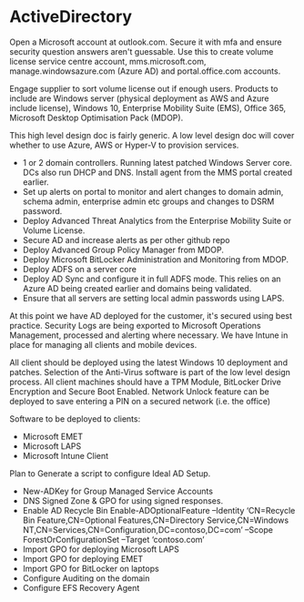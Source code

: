 # ActiveDirectory

Open a Microsoft account at outlook.com. Secure it with mfa and ensure security question answers aren't guessable. Use this to create volume license service centre account, mms.microsoft.com, manage.windowsazure.com (Azure AD) and portal.office.com accounts.

Engage supplier to sort volume license out if enough users. Products to include are Windows server (physical deployment as AWS and Azure include license), Windows 10, Enterprise Mobility Suite (EMS), Office 365, Microsoft Desktop Optimisation Pack (MDOP).

This high level design doc is fairly generic. A low level design doc will cover whether to use Azure, AWS or Hyper-V to provision services.

 - 1 or 2 domain controllers. Running latest patched Windows Server core. DCs also run DHCP and DNS. Install agent from the MMS portal created earlier. 
 - Set up alerts on portal to monitor and alert changes to domain admin, schema admin, enterprise admin etc groups and changes to DSRM password.
 - Deploy Advanced Threat Analytics from the Enterprise Mobility Suite or Volume License.
 - Secure AD and increase alerts as per other github repo
 - Deploy Advanced Group Policy Manager from MDOP.
 - Deploy Microsoft BitLocker Administration and Monitoring from MDOP.
 - Deploy ADFS​ on a server core ​ 
 - Deploy AD Sync and configure it in full ADFS mode. This relies on an Azure AD being created earlier and domains being validated.
 - Ensure that all servers are setting local admin passwords using LAPS.

​At this point we have AD deployed for the customer, it's secured using best practice. Security Logs are being exported to Microsoft Operations Management, processed and alerting where necessary.​  We have Intune in place for managing all clients and mobile devices. ​ 

All client should be deployed using the latest Windows 10 deployment and patches. Selection of the Anti-Virus software is part of the low level design process. All client machines should have a TPM Module, BitLocker Drive Encryption and Secure Boot Enabled. Network Unlock feature can be deployed to save entering a PIN on a secured network (i.e. the office)

​Software to be deployed to clients:
 - Microsoft EMET
 - Microsoft ​LAPS​​
 - Microsoft Intune Client​ 

Plan to Generate a script to configure Ideal AD Setup. 

 - New-ADKey for Group Managed Service Accounts
 - DNS Signed Zone & GPO for using signed responses.
 - Enable AD Recycle Bin
   Enable-ADOptionalFeature –Identity ‘CN=Recycle Bin Feature,CN=Optional Features,CN=Directory Service,CN=Windows NT,CN=Services,CN=Configuration,DC=contoso,DC=com’ –Scope ForestOrConfigurationSet –Target ‘contoso.com’
 - Import GPO for deploying Microsoft LAPS
 - Import GPO for deploying EMET
 - Import GPO for BitLocker on laptops
 - Configure Auditing on the domain
 - Configure EFS Recovery Agent
